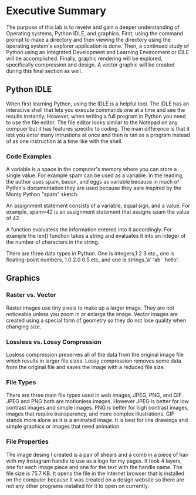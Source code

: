 # Executive Summary
The purpose of this lab is to reveiw and gain a deeper understanding of Operating systems, Python IDLE, and graphics. First, using the command prompt to make a directory and then viewing the directory using the operating system's explorer application is done. Then, a continued study of Python using an Integrated Development and Learning Environment or IDLE will be accomplished. Finally, graphic rendering will be explored, specifically compression and design. A vector graphic will be created during this final section as well.

## Python IDLE
When first learning Python, using the IDLE is a helpful tool. The IDLE has an interacive shell that lets you execute commands one at a time and see the results instantly. However, when writing a full program in Python you need to use the file editor. The file editor looks similar to the Notepad on any compuer but it has features specific to coding. The main difference is that it lets you enter many intrustions at once and then is ran as a program instead of as one instruction at a time like with the shell.
### Code Examples
A variable is a space in the computer's memory where you can store a single value. For example spam can be used as a variable. In the reading, the author uses spam, bacon, and eggs as variable because in much of Pythin's documentation they are used because they aare inspired by the Monty Python "spam" sketch.

An assignment statement consists of a variable, equal sign, and a value. For example, spam=42 is an assignment statement that assigns spam the value of 42.

A function evaluatess the information entered into it accordingly. For example the len() function takes a string and evaluates it into an integer of the number of characters in the string.

There are three data types in Python. One is integers,1 2 3 etc., one is floating-point numbers, 1.0 2.0 0.5 etc, and one is strings,'a' 'ab' 'hello'.
## Graphics
### Raster vs. Vector
Raster images use tiny pixels to make up a larger image. They are not noticeable unless you zoom in or enlarge the image. Vector images are created using a special form of geometry so they do not lose quality when changing size.
### Lossless vs. Lossy Compression
Losless compression preserves all of the data from the original image file which results in larger file sizes. Lossy compression removes some data from the original file and saves the image with a reduced file size. 
### File Types
There are three main file types used in web images, JPEG,  PNG, and GIF. JPEG and PNG both are motionless images. However JPEG is better for low contrast images and simple images. PNG is better for high contrast images, images that require transparency, and more complex illustrations. GIF stands more alone as it is a animated image. It is best for line drawings and simple graphics or images that need animation.
### File Properties
The image desing I created is a pair of shears and a comb in a piece of hair with my Instagram handle to use as a logo for my pages. It took 4 layers, one for each image piece and one for the text with the handle name. The file size is 75.7 KB. It opens the file in the internet browser that is installed on the computer because it was created on a design website so there are not any other programs installed for it to open on currently.
